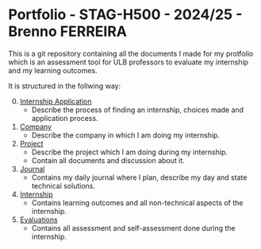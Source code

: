 # Portfolio - STAG-H500 - 2024/25 - Brenno FERREIRA

This is a git repository containing all the documents I made for my protfolio which is an assessment tool for ULB professors to evaluate my internship and my learning outcomes.

It is structured in the follwing way:

0. [Internship Application](./0%20-%20internship%20application)
    - Describe the process of finding an internship, choices made and application process.
1. [Company](./1%20-%20company)
    - Describe the company in which I am doing my internship.
2. [Project](./2%20-%20project)
    - Describe the project which I am doing during my internship.
    - Contain all documents and discussion about it.
3. [Journal](./3%20-%20journal)
    - Contains my daily journal where I plan, describe my day and state technical solutions.
4. [Internship](./4%20-%20internship)
    - Contains learning outcomes and all non-technical aspects of the internship.
5. [Evaluations](./5%20-%20evaluations)
    - Contains all assessment and self-assessment done during the internship.   
